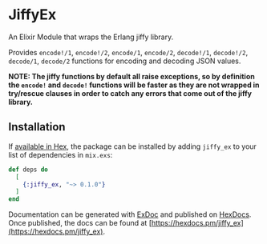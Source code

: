 # JiffyEx

An Elixir Module that wraps the Erlang jiffy library.

Provides `encode!/1`, `encode!/2`, `encode/1`, `encode/2`, `decode!/1`, `decode!/2`, `decode/1`, `decode/2` functions for encoding and decoding JSON values.

**NOTE: The jiffy functions by default all raise exceptions, so by definition the `encode!` and `decode!` functions will be faster as they are not wrapped in try/rescue clauses in order to catch any errors that come out of the jiffy library.**

## Installation

If [available in Hex](https://hex.pm/docs/publish), the package can be installed
by adding `jiffy_ex` to your list of dependencies in `mix.exs`:

```elixir
def deps do
  [
    {:jiffy_ex, "~> 0.1.0"}
  ]
end
```

Documentation can be generated with [ExDoc](https://github.com/elixir-lang/ex_doc)
and published on [HexDocs](https://hexdocs.pm). Once published, the docs can
be found at [https://hexdocs.pm/jiffy_ex](https://hexdocs.pm/jiffy_ex).

